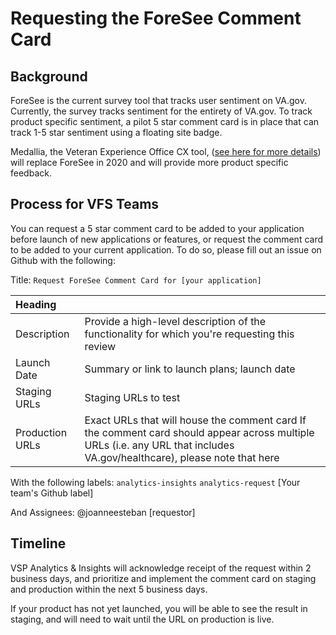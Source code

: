 # Requesting the ForeSee Comment Card

## Background

ForeSee is the current survey tool that tracks user sentiment on VA.gov. Currently, the survey tracks sentiment for the entirety of VA.gov. To track product specific sentiment, a pilot 5 star comment card is in place that can track 1-5 star sentiment using a floating site badge.

Medallia, the Veteran Experience Office CX tool, \([see here for more details](https://github.com/department-of-veterans-affairs/va.gov-team/blob/master/platform/analytics/medallia-implementation-rollout.md)\) will replace ForeSee in 2020 and will provide more product specific feedback.

## Process for VFS Teams

You can request a 5 star comment card to be added to your application before launch of new applications or features, or request the comment card to be added to your current application. To do so, please fill out an issue on Github with the following:

Title: `Request ForeSee Comment Card for [your application]`

| Heading |  |
| :--- | :--- |
| Description | Provide a high-level description of the functionality for which you're requesting this review |
| Launch Date | Summary or link to launch plans; launch date |
| Staging URLs | Staging URLs to test |
| Production URLs | Exact URLs that will house the comment card If the comment card should appear across multiple URLs \(i.e. any URL that includes VA.gov/healthcare\), please note that here |

With the following labels: `analytics-insights` `analytics-request` \[Your team's Github label\]

And Assignees: @joanneesteban \[requestor\]

## Timeline

VSP Analytics & Insights will acknowledge receipt of the request within 2 business days, and prioritize and implement the comment card on staging and production within the next 5 business days.

If your product has not yet launched, you will be able to see the result in staging, and will need to wait until the URL on production is live.

